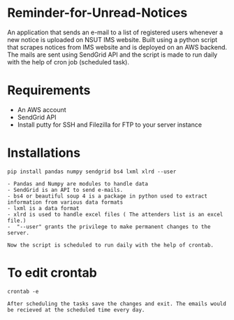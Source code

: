 # Reminder-for-Unread-Notices
An application that sends an e-mail to a list of registered users whenever a new notice is uploaded on NSUT IMS website. Built using a python script that scrapes notices from IMS website and is deployed on an AWS backend. The mails are sent using SendGrid API and the script is made to run daily with the help of cron job (scheduled task).

# Requirements
   - An AWS account
   - SendGrid API
   - Install putty for SSH and Filezilla for FTP to your server instance

# Installations

    pip install pandas numpy sendgrid bs4 lxml xlrd --user 

    - Pandas and Numpy are modules to handle data
    - SendGrid is an API to send e-mails.
    - bs4 or beautiful soup 4 is a package in python used to extract information from various data formats
    - lxml is a data format
    - xlrd is used to handle excel files ( The attenders list is an excel file.)
    -  "--user" grants the privilege to make permanent changes to the server.
    
    Now the script is scheduled to run daily with the help of crontab.

# To edit crontab

    crontab -e

    After scheduling the tasks save the changes and exit. The emails would be recieved at the scheduled time every day.